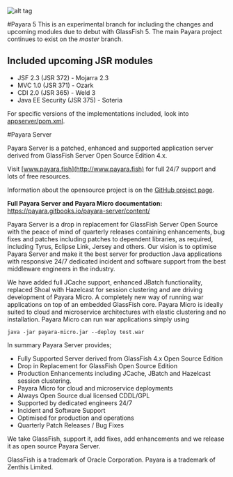 ![alt tag](https://avatars3.githubusercontent.com/u/7817189?v=3&s=100)

#Payara 5
This is an experimental branch for including the changes and upcoming modules due to debut with GlassFish 5. The main Payara project continues to exist on the _master_ branch.

## Included upcoming JSR modules

- JSF 2.3 (JSR 372) - Mojarra 2.3
- MVC 1.0 (JSR 371) - Ozark
- CDI 2.0 (JSR 365) - Weld 3
- Java EE Security (JSR 375) - Soteria

For specific versions of the implementations included, look into [appserver/pom.xml](appserver/pom.xml).

#Payara Server

Payara Server is a patched, enhanced and supported application server derived from GlassFish Server Open Source Edition 4.x.

Visit [www.payara.fish](http://www.payara.fish) for full 24/7 support and lots of free resources.

Information about the opensource project is on the [GitHub project page](https://payara.github.io/Payara/).

**Full Payara Server and Payara Micro documentation:** https://payara.gitbooks.io/payara-server/content/ 

Payara Server is a drop in replacement for GlassFish Server Open Source with the peace of mind of quarterly releases containing enhancements, bug fixes and patches including patches to dependent libraries, as required, including Tyrus, Eclipse Link, Jersey and others. Our vision is to optimise Payara Server and make it the best server for production Java applications with responsive 24/7 dedicated incident and software support from the best middleware engineers in the industry.

We have added full JCache support, enhanced JBatch functionality, replaced Shoal with Hazelcast for session clustering and are driving development of Payara Micro. A completely new way of running war applications on top of an embedded GlassFish core. Payara Micro is ideally suited to cloud and microservice architectures with elastic clustering and no installation. Payara Micro can run war applications simply using

```Shell
java -jar payara-micro.jar --deploy test.war
```

In summary Payara Server provides;

* Fully Supported Server derived from GlassFish 4.x Open Source Edition
* Drop in Replacement for GlassFish Open Source Edition
* Production Enhancements including JCache, JBatch and Hazelcast session clustering.
* Payara Micro for cloud and microservice deployments
* Always Open Source dual licensed CDDL/GPL
* Supported by dedicated engineers 24/7
* Incident and Software Support
* Optimised for production and operations
* Quarterly Patch Releases / Bug Fixes

We take GlassFish, support it, add fixes, add enhancements and we release it as open source Payara Server.


GlassFish is a trademark of Oracle Corporation.
Payara is a trademark of Zenthis Limited.

